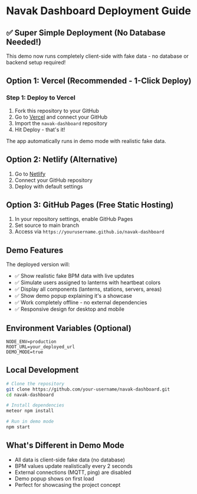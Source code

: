 # Navak Dashboard Deployment Guide

## ✅ Super Simple Deployment (No Database Needed!)

This demo now runs completely client-side with fake data - no database or backend setup required!

## Option 1: Vercel (Recommended - 1-Click Deploy)

### Step 1: Deploy to Vercel
1. Fork this repository to your GitHub
2. Go to [Vercel](https://vercel.com) and connect your GitHub
3. Import the `navak-dashboard` repository
4. Hit Deploy - that's it!

The app automatically runs in demo mode with realistic fake data.

## Option 2: Netlify (Alternative)

1. Go to [Netlify](https://netlify.com)
2. Connect your GitHub repository
3. Deploy with default settings

## Option 3: GitHub Pages (Free Static Hosting)

1. In your repository settings, enable GitHub Pages
2. Set source to main branch
3. Access via `https://yourusername.github.io/navak-dashboard`

## Demo Features

The deployed version will:
- ✅ Show realistic fake BPM data with live updates
- ✅ Simulate users assigned to lanterns with heartbeat colors
- ✅ Display all components (lanterns, stations, servers, areas)
- ✅ Show demo popup explaining it's a showcase
- ✅ Work completely offline - no external dependencies
- ✅ Responsive design for desktop and mobile

## Environment Variables (Optional)

```
NODE_ENV=production
ROOT_URL=your_deployed_url
DEMO_MODE=true
```

## Local Development

```bash
# Clone the repository
git clone https://github.com/your-username/navak-dashboard.git
cd navak-dashboard

# Install dependencies
meteor npm install

# Run in demo mode
npm start
```

## What's Different in Demo Mode

- All data is client-side fake data (no database)
- BPM values update realistically every 2 seconds
- External connections (MQTT, ping) are disabled
- Demo popup shows on first load
- Perfect for showcasing the project concept